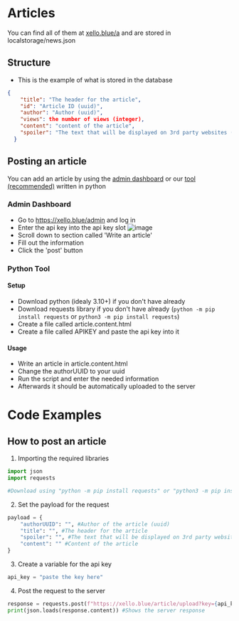 # Articles
You can find all of them at [xello.blue/a](<https://xello.blue/a>) and are stored in localstorage/news.json


## Structure
- This is the example of what is stored in the database
```json
{
    "title": "The header for the article",
    "id": "Article ID (uuid)",
    "author": "Author (uuid)",
    "views": the number of views (integer),
    "content": "content of the article",
    "spoiler": "The text that will be displayed on 3rd party websites (like discord or twitter) or on dashboard"
  }
```


## Posting an article
You can add an article by using the [admin dashboard](<https://xello.blue/admin>) or our [tool (recommended)](<https://github.com/Xello-Blue/tools/blob/main/post%20article.py>) written in python

### Admin Dashboard
- Go to https://xello.blue/admin and log in
- Enter the api key into the api key slot ![image](<https://xello.blue/usercontent/oXYROQSZZc.png>)
- Scroll down to section called 'Write an article'
- Fill out the information
- Click the 'post' button


### Python Tool
#### Setup
- Download python (idealy 3.10+) if you don't have already
- Download requests library if you don't have already (`python -m pip install requests` or `python3 -m pip install requests`) 
- Create a file called article.content.html
- Create a file called APIKEY and paste the api key into it

#### Usage
- Write an article in article.content.html
- Change the authorUUID to your uuid
- Run the script and enter the needed information
- Afterwards it should be automatically uploaded to the server


# Code Examples

## How to post an article
1. Importing the required libraries 
```py
import json
import requests

#Download using "python -m pip install requests" or "python3 -m pip install requests"
```
2. Set the payload for the request
```py
payload = {
    "authorUUID": "", #Author of the article (uuid)
    "title": "", #The header for the article
    "spoiler": "", #The text that will be displayed on 3rd party websites (like discord or twitter) or on dashboard
    "content": "" #Content of the article
}
```

3. Create a variable for the api key
```py
api_key = "paste the key here" 
```

4. Post the request to the server
```py
response = requests.post(f"https://xello.blue/article/upload?key={api_key}", json=payload) #Sends a POST Request to the server with the api key and the payload
print(json.loads(response.content)) #Shows the server response
```

